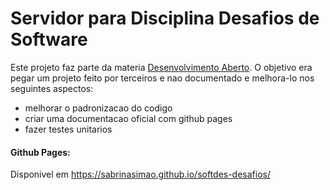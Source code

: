 # Servidor para Disciplina Desafios de Software
Este projeto faz parte da materia [Desenvolvimento Aberto](https://insper.github.io/dev-aberto/).
O objetivo era pegar um projeto feito por terceiros e nao documentado e melhora-lo nos seguintes aspectos:

- melhorar o padronizacao do codigo
- criar uma documentacao oficial com github pages
- fazer testes unitarios

#### Github Pages:

Disponivel em https://sabrinasimao.github.io/softdes-desafios/